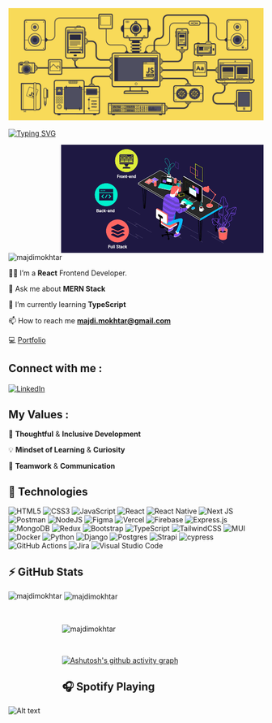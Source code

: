 
<!--
**majdimokhtar/majdimokhtar** is a ✨ _special_ ✨ repository because its `README.md` (this file) appears on your GitHub profile.

Here are some ideas to get you started:

- 🔭 I’m currently working on ...
- 🌱 I’m currently learning ...
- 👯 I’m looking to collaborate on ...
- 🤔 I’m looking for help with ...
- 💬 Ask me about ...
- 📫 How to reach me: ...
- 😄 Pronouns: ...
- ⚡ Fun fact: ...
-->

[![MasterHead](https://raw.githubusercontent.com/majdimokhtar/github-images/main/newbannerjs.gif)](https://majdi-mokhtar-portfolio.vercel.app/)


[![Typing SVG](https://readme-typing-svg.herokuapp.com?font=Lato&size=22&color=016EEA&size=24&center=true&lines=Hi+there+%F0%9F%91%8B%2C++I'am+Majdi+Mokhtar;Welcome+to+my+Profile!;I'am+a+Full+stack+JavaScript+developer;I+enjoy+learning+new+things)](https://git.io/typing-svg)

<img align="right" alt="Coding" width="400" src="https://raw.githubusercontent.com/majdimokhtar/github-images/main/rightimagemajdigithub.gif?token=GHSAT0AAAAAABUZ7SAQ6CWAJ3EWM7P3WSBUY3GNLNQ">

<p align="left"> <img src="https://komarev.com/ghpvc/?username=majdimokhtar&label=Profile%20views&color=0e75b6&style=for-the-badge" alt="majdimokhtar" /> </p>

👨‍💻 I’m a **React** Frontend Developer.

💬 Ask me about **MERN Stack**

🌱 I’m currently learning **TypeScript**

📫 How to reach me **majdi.mokhtar@gmail.com**

💻 [Portfolio](https://majdi-mokhtar-portfolio.vercel.app/) <br/>

## Connect with me :

<p align="left">
  <a href="https://linkedin.com/in/majdimokhtar" target="_blank">
    <img align="center" src="https://img.icons8.com/color/48/000000/linkedin.png" alt="LinkedIn" height="60" width="60" />
  </a>
</p>

## My Values :
🧠 **Thoughtful** & **Inclusive Development** <br/>

💡 **Mindset of Learning** & **Curiosity** <br/>

🙌 **Teamwork** & **Communication**

## 🔧 Technologies

![HTML5](https://img.shields.io/badge/html5-%23E34F26.svg?style=for-the-badge&logo=html5&logoColor=white) ![CSS3](https://img.shields.io/badge/css3-%231572B6.svg?style=for-the-badge&logo=css3&logoColor=white) ![JavaScript](https://img.shields.io/badge/javascript-%23323330.svg?style=for-the-badge&logo=javascript&logoColor=%23F7DF1E) ![React](https://img.shields.io/badge/react-%2320232a.svg?style=for-the-badge&logo=react&logoColor=%2361DAFB) ![React Native](https://img.shields.io/badge/react_native-%2320232a.svg?style=for-the-badge&logo=react&logoColor=%2361DAFB) ![Next JS](https://img.shields.io/badge/Next-black?style=for-the-badge&logo=next.js&logoColor=white) ![Postman](https://img.shields.io/badge/Postman-FF6C37?style=for-the-badge&logo=postman&logoColor=white) ![NodeJS](https://img.shields.io/badge/node.js-6DA55F?style=for-the-badge&logo=node.js&logoColor=white) 	![Figma](https://img.shields.io/badge/figma-%23F24E1E.svg?style=for-the-badge&logo=figma&logoColor=white) ![Vercel](https://img.shields.io/badge/vercel-%23000000.svg?style=for-the-badge&logo=vercel&logoColor=white) ![Firebase](https://img.shields.io/badge/firebase-%23039BE5.svg?style=for-the-badge&logo=firebase) ![Express.js](https://img.shields.io/badge/express.js-%23404d59.svg?style=for-the-badge&logo=express&logoColor=%2361DAFB) ![MongoDB](https://img.shields.io/badge/MongoDB-%234ea94b.svg?style=for-the-badge&logo=mongodb&logoColor=white) ![Redux](https://img.shields.io/badge/redux-%23593d88.svg?style=for-the-badge&logo=redux&logoColor=white) ![Bootstrap](https://img.shields.io/badge/bootstrap-%23563D7C.svg?style=for-the-badge&logo=bootstrap&logoColor=white) ![TypeScript](https://img.shields.io/badge/typescript-%23007ACC.svg?style=for-the-badge&logo=typescript&logoColor=white)
![TailwindCSS](https://img.shields.io/badge/tailwindcss-%2338B2AC.svg?style=for-the-badge&logo=tailwind-css&logoColor=white) ![MUI](https://img.shields.io/badge/MUI-%230081CB.svg?style=for-the-badge&logo=material-ui&logoColor=white) ![Docker](https://img.shields.io/badge/docker-%230db7ed.svg?style=for-the-badge&logo=docker&logoColor=white) ![Python](https://img.shields.io/badge/python-3670A0?style=for-the-badge&logo=python&logoColor=ffdd54) ![Django](https://img.shields.io/badge/django-%23092E20.svg?style=for-the-badge&logo=django&logoColor=white) ![Postgres](https://img.shields.io/badge/postgres-%23316192.svg?style=for-the-badge&logo=postgresql&logoColor=white) ![Strapi](https://img.shields.io/badge/strapi-%232E7EEA.svg?style=for-the-badge&logo=strapi&logoColor=white)
![cypress](https://img.shields.io/badge/-cypress-%23E5E5E5?style=for-the-badge&logo=cypress&logoColor=058a5e)
![GitHub Actions](https://img.shields.io/badge/github%20actions-%232671E5.svg?style=for-the-badge&logo=githubactions&logoColor=white&width=200)
![Jira](https://img.shields.io/badge/jira-%230A0FFF.svg?style=for-the-badge&logo=jira&logoColor=white)
![Visual Studio Code](https://img.shields.io/badge/Visual%20Studio%20Code-0078d7.svg?style=for-the-badge&logo=visual-studio-code&logoColor=white)

## ⚡ GitHub Stats

<p><img align="left" src="https://github-readme-stats.vercel.app/api/top-langs?username=majdimokhtar&show_icons=true&theme=tokyonight&locale=en&layout=compact" alt="majdimokhtar" height="185" /></p>

<p>&nbsp;<img align="center" src="https://github-readme-stats.vercel.app/api?username=majdimokhtar&show_icons=true&theme=tokyonight&locale=en" alt="majdimokhtar" height="185" /></p> <br/>



<p><img align="center" src="https://github-readme-streak-stats.herokuapp.com/?user=majdimokhtar&theme=tokyonight" alt="majdimokhtar" /></p> <br/>

[![Ashutosh's github activity graph](https://github-readme-activity-graph-12y7uwokk-majdimokhtar.vercel.app/graph?username=majdimokhtar&theme=react)](https://github.com/majdimokhtar/github-readme-activity-graph)

## 🎧 Spotify Playing

![Alt text](https://spotify-recently-played-readme.vercel.app/api?user=31nf4mcqznl5cyzbvkvwnvk3ah7a&width=1000)




